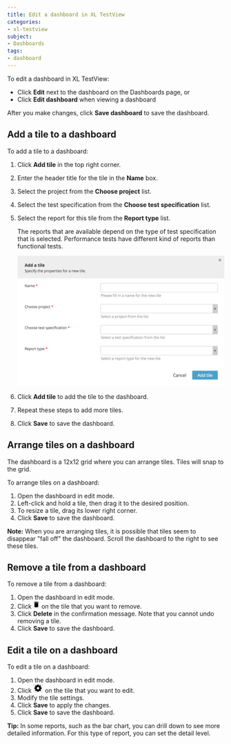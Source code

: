 ```yaml
---
title: Edit a dashboard in XL TestView
categories:
- xl-testview
subject:
- Dashboards
tags:
- dashboard
---
```


To edit a dashboard in XL TestView:

* Click **Edit** next to the dashboard on the Dashboards page, or
* Click **Edit dashboard** when viewing a dashboard

After you make changes, click **Save dashboard** to save the dashboard.

## Add a tile to a dashboard

To add a tile to a dashboard:

1. Click **Add tile** in the top right corner.
1. Enter the header title for the tile in the **Name** box.
1. Select the project from the **Choose project** list.
1. Select the test specification from the **Choose test specification** list.
1. Select the report for this tile from the **Report type** list.

    The reports that are available depend on the type of test specification that is selected. Performance tests have different kind of reports than functional tests.

    ![Add a tile](images/add-a-tile-to-dashboard.png)

5. Click **Add tile** to add the tile to the dashboard.
6. Repeat these steps to add more tiles.
7. Click **Save** to save the dashboard.

## Arrange tiles on a dashboard

The dashboard is a 12x12 grid where you can arrange tiles. Tiles will snap to the grid.

To arrange tiles on a dashboard:

1. Open the dashboard in edit mode.
2. Left-click and hold a tile, then drag it to the desired position.
3. To resize a tile, drag its lower right corner.
4. Click **Save** to save the dashboard.

**Note:** When you are arranging tiles, it is possible that tiles seem to disappear "fall off" the dashboard. Scroll the dashboard to the right to see these tiles.

## Remove a tile from a dashboard

To remove a tile from a dashboard:

1. Open the dashboard in edit mode.
2. Click ![Delete a tile](images/button-delete-a-tile-from-dashboard.png) on the tile that you want to remove.
3. Click **Delete** in the confirmation message. Note that you cannot undo removing a tile.
4. Click **Save** to save the dashboard.

## Edit a tile on a dashboard

To edit a tile on a dashboard:

1. Open the dashboard in edit mode.
2. Click ![Edit a tile](images/button-edit-a-tile-on-dashboard.png) on the tile that you want to edit.
3. Modify the tile settings.
4. Click **Save** to apply the changes.
5. Click **Save** to save the dashboard.

**Tip:** In some reports, such as the bar chart, you can drill down to see more detailed information. For this type of report, you can set the detail level.
